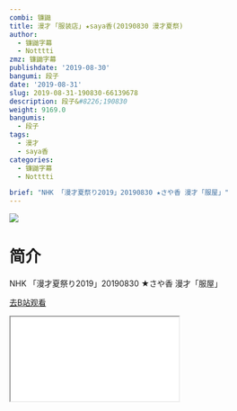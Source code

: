 ```yaml
---
combi: 镰鼬
title: 漫才 ｢服装店｣ ★saya香(20190830 漫才夏祭)
author:
  - 镰鼬字幕
  - Notttti
zmz: 镰鼬字幕
publishdate: '2019-08-30'
bangumi: 段子
date: '2019-08-31'
slug: 2019-08-31-190830-66139678
description: 段子&#8226;190830
weight: 9169.0
bangumis:
  - 段子
tags:
  - 漫才
  - saya香
categories:
  - 镰鼬字幕
  - Notttti

brief: "NHK 「漫才夏祭り2019」20190830 ★さや香 漫才「服屋」"
---
```

![](https://raw.githubusercontent.com/tcgriffith/owaraisite/master/static/tmpimg/37a27e7c81add66c1e8cf99b8eb4f33dcf9abc3a.jpg.480.jpg)
# 简介  
NHK
「漫才夏祭り2019」20190830
★さや香 漫才「服屋」  

[去B站观看](https://www.bilibili.com/video/av66139678/)
<div class ="resp-container"><iframe class="testiframe" src="//player.bilibili.com/player.html?aid=66139678"", scrolling="no", allowfullscreen="true" > </iframe></div> 
